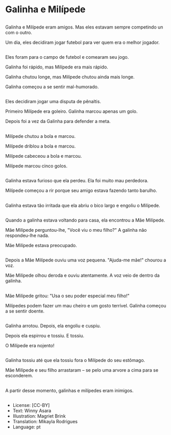 # Galinha e Milípede

##
Galinha e Milípede eram amigos. Mas eles estavam sempre competindo un com o outro.

Um dia, eles decidiram jogar futebol para ver quem era o melhor jogador.

##
Eles foram para o campo de futebol e comearam seu jogo.

Galinha foi rápido, mas Milípede era mais rápido.

Galinha chutou longe, mas Milípede chutou ainda mais longe.

Galinha começou a se sentir mal-humorado.

##
Eles decidiram jogar uma disputa de pênaltis.

Primeiro Milípede era goleiro. Galinha marcou apenas um golo.

Depois foi a vez da Galinha para defender a meta.

##
Milípede chutou a bola e marcou.

Milípede driblou a bola e marcou.

Milípede cabeceou a bola e marcou.

Milípede marcou cinco golos.

##
Galinha estava furioso que ela perdeu. Ela foi muito mau perdedora.

Milípede começou a rir porque seu amigo estava fazendo tanto barulho.

##
Galinha estava tão irritada que ela abriu o bico largo e engoliu o Milípede.

##
Quando a galinha estava voltando para casa, ela encontrou a Mãe Milípede.

Mãe Milípede perguntou-lhe, "Você viu o meu filho?" A galinha não respondeu-lhe nada.

Mãe Milípede estava preocupado.

##
Depois a Mãe Milípede ouviu uma voz pequena. "Ajuda-me mãe!" chourou a voz.

Mãe Milípede olhou deroda e ouviu atentamente. A voz veio de dentro da galinha.

##
Mãe Milípede gritou: "Usa o seu poder especial meu filho!"

Milípedes podem fazer um mau cheiro e um gosto terrível. Galinha começou a se sentir doente.

##
Galinha arrotou. Depois, ela engoliu e cuspiu.

Depois ela espirrou e tossiu. E tossiu.

O Milípede era nojento!

##
Galinha tossiu até que ela tossiu fora o Milípede do seu estômago.

Mãe Milípede e seu filho arrastaram – se pelo uma arvore a cima para se esconderem.

##
A partir desse momento, galinhas e milípedes eram inimigos.

##
* License: [CC-BY]
* Text: Winny Asara
* Illustration: Magriet Brink
* Translation: Mikayla Rodrigues
* Language: pt
